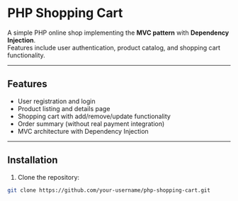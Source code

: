 # PHP Shopping Cart

A simple PHP online shop implementing the **MVC pattern** with **Dependency Injection**.  
Features include user authentication, product catalog, and shopping cart functionality.

---

## Features

- User registration and login  
- Product listing and details page  
- Shopping cart with add/remove/update functionality  
- Order summary (without real payment integration)  
- MVC architecture with Dependency Injection  

---

## Installation

1. Clone the repository:  
```bash
git clone https://github.com/your-username/php-shopping-cart.git
